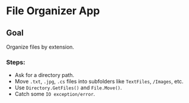 # File Organizer App

## Goal
Organize files by extension.

### Steps:
- Ask for a directory path.
- Move <code>.txt</code>, <code>.jpg</code>, <code>.cs</code> files into subfolders like <code>TextFiles</code>, <code>/Images</code>, etc.
- Use <code>Directory.GetFiles()</code> and <code>File.Move()</code>.
- Catch some <code>IO exception/error</code>.